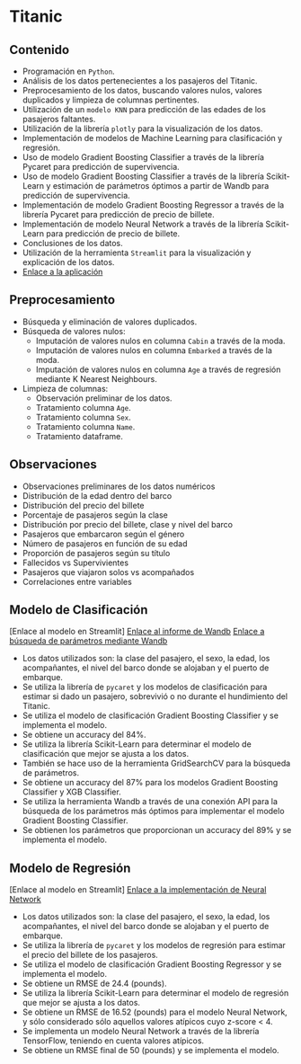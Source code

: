 # **Titanic**

## Contenido

* Programación en `Python`.
* Análisis de los datos pertenecientes a los pasajeros del Titanic.
* Preprocesamiento de los datos, buscando valores nulos, valores duplicados y limpieza de columnas pertinentes.
* Utilización de un ``modelo KNN`` para predicción de las edades de los pasajeros faltantes.
* Utilización de la librería `plotly` para la visualización de los datos.
* Implementación de modelos de Machine Learning para clasificación y regresión.
* Uso de modelo Gradient Boosting Classifier a través de la librería Pycaret para predicción de supervivencia.
* Uso de modelo Gradient Boosting Classifier a través de la librería Scikit-Learn y estimación de parámetros óptimos a partir de Wandb para predicción de supervivencia.
* Implementación de modelo Gradient Boosting Regressor a través de la librería Pycaret para predicción de precio de billete.
* Implementación de modelo Neural Network a través de la librería Scikit-Learn para predicción de precio de billete.
* Conclusiones de los datos.
* Utilización de la herramienta `Streamlit` para la visualización y explicación de los datos.
* [Enlace a la aplicación](https://alba-app-titanic.streamlit.app/)

## Preprocesamiento

* Búsqueda y eliminación de valores duplicados.
* Búsqueda de valores nulos:
  * Imputación de valores nulos en columna `Cabin` a través de la moda.
  * Imputación de valores nulos en columna `Embarked` a través de la moda.
  * Imputación de valores nulos en columna `Age` a través de regresión mediante K Nearest Neighbours.
* Limpieza de columnas:
  * Observación preliminar de los datos.
  * Tratamiento columna `Age`.
  * Tratamiento columna `Sex`.
  * Tratamiento columna `Name`.
  * Tratamiento dataframe.

## Observaciones

* Observaciones preliminares de los datos numéricos
* Distribución de la edad dentro del barco
* Distribución del precio del billete
* Porcentaje de pasajeros según la clase
* Distribución por precio del billete, clase y nivel del barco
* Pasajeros que embarcaron según el género
* Número de pasajeros en función de su edad
* Proporción de pasajeros según su título
* Fallecidos vs Supervivientes
* Pasajeros que viajaron solos vs acompañados
* Correlaciones entre variables

## Modelo de Clasificación

[Enlace al modelo en Streamlit]
[Enlace al informe de Wandb](https://wandb.ai/alba-m-boga/Project_Titanic/reports/Predictor-de-Supervivencia--Vmlldzo0ODA1NTE3)
[Enlace a búsqueda de parámetros mediante Wandb](https://github.com/AlbaBoga/DataAnalyticsPorfolio/blob/main/Project_Titanic/Project_Titanic_wandb.ipynb)

* Los datos utilizados son: la clase del pasajero, el sexo, la edad, los acompañantes, el nivel del barco donde se alojaban y el puerto de embarque.
* Se utiliza la librería de `pycaret` y los modelos de clasificación para estimar si dado un pasajero, sobrevivió o no durante el hundimiento del Titanic.
* Se utiliza el modelo de clasificación Gradient Boosting Classifier y se implementa el modelo.
* Se obtiene un accuracy del 84%.
* Se utiliza la librería Scikit-Learn para determinar el modelo de clasificación que mejor se ajusta a los datos.
* También se hace uso de la herramienta GridSearchCV para la búsqueda de parámetros.
* Se obtiene un accuracy del 87% para los modelos Gradient Boosting Classifier y XGB Classifier.
* Se utiliza la herramienta Wandb a través de una conexión API para la búsqueda de los parámetros más óptimos para implementar el modelo Gradient Boosting Classifier.
* Se obtienen los parámetros que proporcionan un accuracy del 89% y se implementa el modelo.

## Modelo de Regresión

[Enlace al modelo en Streamlit]
[Enlace a la implementación de Neural Network](https://github.com/AlbaBoga/DataAnalyticsPorfolio/blob/main/Project_Titanic/tensorflowtitanic_reg.ipynb)

* Los datos utilizados son: la clase del pasajero, el sexo, la edad, los acompañantes, el nivel del barco donde se alojaban y el puerto de embarque.
* Se utiliza la librería de `pycaret` y los modelos de regresión para estimar el precio del billete de los pasajeros.
* Se utiliza el modelo de clasificación Gradient Boosting Regressor y se implementa el modelo.
* Se obtiene un RMSE de 24.4 (pounds).
* Se utiliza la librería Scikit-Learn para determinar el modelo de regresión que mejor se ajusta a los datos.
* Se obtiene un RMSE de 16.52 (pounds) para el modelo Neural Network, y sólo considerado sólo aquellos valores atípicos cuyo z-score < 4.
* Se implementa un modelo Neural Network a través de la librería TensorFlow, teniendo en cuenta valores atípicos.
* Se obtiene un RMSE final de 50 (pounds) y se implementa el modelo.

